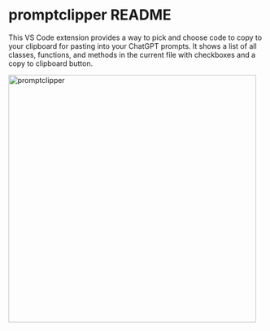 # promptclipper README

This VS Code extension provides a way to pick and choose code to copy to your clipboard for pasting into your ChatGPT prompts. It shows a list of all classes, functions, and methods in the current file with checkboxes and a copy to clipboard button.

<img width="487" alt="promptclipper" src="https://github.com/user-attachments/assets/c61bd128-f850-4ced-ba4e-cbf6008fab9f">
